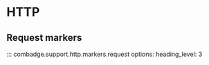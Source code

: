 # HTTP

## Request markers

::: combadge.support.http.markers.request
    options:
      heading_level: 3
